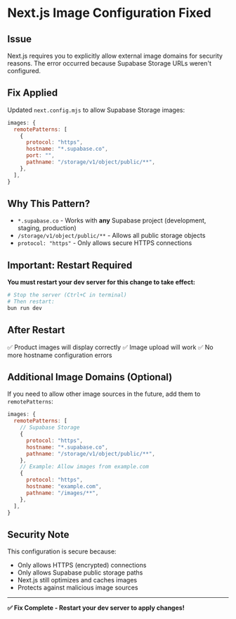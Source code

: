 # Next.js Image Configuration Fixed

## Issue

Next.js requires you to explicitly allow external image domains for security reasons. The error occurred because Supabase Storage URLs weren't configured.

## Fix Applied

Updated `next.config.mjs` to allow Supabase Storage images:

```javascript
images: {
  remotePatterns: [
    {
      protocol: "https",
      hostname: "*.supabase.co",
      port: "",
      pathname: "/storage/v1/object/public/**",
    },
  ],
}
```

## Why This Pattern?

- `*.supabase.co` - Works with **any** Supabase project (development, staging, production)
- `/storage/v1/object/public/**` - Allows all public storage objects
- `protocol: "https"` - Only allows secure HTTPS connections

## Important: Restart Required

**You must restart your dev server for this change to take effect:**

```bash
# Stop the server (Ctrl+C in terminal)
# Then restart:
bun run dev
```

## After Restart

✅ Product images will display correctly
✅ Image upload will work
✅ No more hostname configuration errors

## Additional Image Domains (Optional)

If you need to allow other image sources in the future, add them to `remotePatterns`:

```javascript
images: {
  remotePatterns: [
    // Supabase Storage
    {
      protocol: "https",
      hostname: "*.supabase.co",
      pathname: "/storage/v1/object/public/**",
    },
    // Example: Allow images from example.com
    {
      protocol: "https",
      hostname: "example.com",
      pathname: "/images/**",
    },
  ],
}
```

## Security Note

This configuration is secure because:

- Only allows HTTPS (encrypted) connections
- Only allows Supabase public storage paths
- Next.js still optimizes and caches images
- Protects against malicious image sources

---

**✅ Fix Complete - Restart your dev server to apply changes!**
